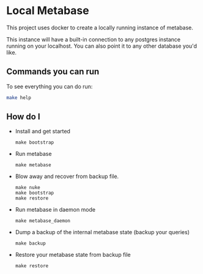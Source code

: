 # Local Metabase
This project uses docker to create a locally running instance of metabase.

This instance will have a built-in connection to any postgres instance running on your localhost.
You can also point it to any other database you'd like.

## Commands you can run
To see everything you can do run:
```bash
make help
```

## How do I
* Install and get started
  ```
  make bootstrap
  ```

* Run metabase
  ```
  make metabase
  ```

* Blow away and recover from backup file.
  ```
  make nuke
  make bootstrap
  make restore
  ```

* Run metabase in daemon mode
  ```
  make metabase_daemon
  ```

* Dump a backup of the internal metabase state (backup your queries)
  ```
  make backup
  ```

* Restore your metabase state from backup file
  ```
  make restore
  ```
  
